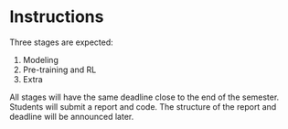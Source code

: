# Instructions

Three stages are expected:

1. Modeling
2. Pre-training and RL
3. Extra

All stages will have the same deadline close to the end of the semester. Students will submit a report and code. The structure of the report and deadline will be announced later. 